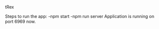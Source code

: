 tRex


Steps to run the app:
    -npm start
    -npm run server
    Application is running on port 6969 now.